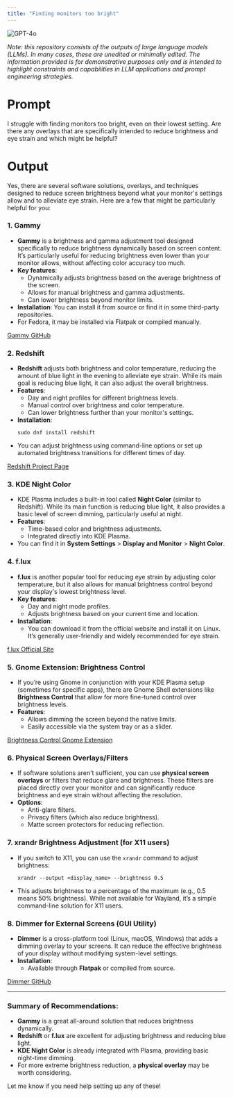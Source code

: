 ```yaml
---
title: "Finding monitors too bright"
---
```

![GPT-4o](https://img.shields.io/badge/GPT--4o-3333FF?style=for-the-badge&logo=openai&logoColor=white)



*Note: this repository consists of the outputs of large language models (LLMs). In many cases, these are unedited or minimally edited. The information provided is for demonstrative purposes only and is intended to highlight constraints and capabilities in LLM applications and prompt engineering strategies.*


# Prompt

I struggle with finding monitors too bright, even on their lowest setting. Are there any overlays that are specifically intended to reduce brightness and eye strain and which might be helpful? 
# Output

Yes, there are several software solutions, overlays, and techniques designed to reduce screen brightness beyond what your monitor's settings allow and to alleviate eye strain. Here are a few that might be particularly helpful for you:

### 1. **Gammy**
   - **Gammy** is a brightness and gamma adjustment tool designed specifically to reduce brightness dynamically based on screen content. It’s particularly useful for reducing brightness even lower than your monitor allows, without affecting color accuracy too much.
   - **Key features**:
     - Dynamically adjusts brightness based on the average brightness of the screen.
     - Allows for manual brightness and gamma adjustments.
     - Can lower brightness beyond monitor limits.
   - **Installation**: You can install it from source or find it in some third-party repositories.
   - For Fedora, it may be installed via Flatpak or compiled manually.

   [Gammy GitHub](https://github.com/Fushko/gammy)

### 2. **Redshift**
   - **Redshift** adjusts both brightness and color temperature, reducing the amount of blue light in the evening to alleviate eye strain. While its main goal is reducing blue light, it can also adjust the overall brightness.
   - **Features**:
     - Day and night profiles for different brightness levels.
     - Manual control over brightness and color temperature.
     - Can lower brightness further than your monitor's settings.
   - **Installation**:
     ```
     sudo dnf install redshift
     ```
   - You can adjust brightness using command-line options or set up automated brightness transitions for different times of day.

   [Redshift Project Page](http://jonls.dk/redshift/)

### 3. **KDE Night Color**
   - KDE Plasma includes a built-in tool called **Night Color** (similar to Redshift). While its main function is reducing blue light, it also provides a basic level of screen dimming, particularly useful at night.
   - **Features**:
     - Time-based color and brightness adjustments.
     - Integrated directly into KDE Plasma.
   - You can find it in **System Settings** > **Display and Monitor** > **Night Color**.

### 4. **f.lux**
   - **f.lux** is another popular tool for reducing eye strain by adjusting color temperature, but it also allows for manual brightness control beyond your display's lowest brightness level.
   - **Key features**:
     - Day and night mode profiles.
     - Adjusts brightness based on your current time and location.
   - **Installation**:
     - You can download it from the official website and install it on Linux. It’s generally user-friendly and widely recommended for eye strain.

   [f.lux Official Site](https://justgetflux.com/)

### 5. **Gnome Extension: Brightness Control**
   - If you’re using Gnome in conjunction with your KDE Plasma setup (sometimes for specific apps), there are Gnome Shell extensions like **Brightness Control** that allow for more fine-tuned control over brightness levels.
   - **Features**:
     - Allows dimming the screen beyond the native limits.
     - Easily accessible via the system tray or as a slider.

   [Brightness Control Gnome Extension](https://extensions.gnome.org/extension/1150/brightness-control/)

### 6. **Physical Screen Overlays/Filters**
   - If software solutions aren't sufficient, you can use **physical screen overlays** or filters that reduce glare and brightness. These filters are placed directly over your monitor and can significantly reduce brightness and eye strain without affecting the resolution.
   - **Options**:
     - Anti-glare filters.
     - Privacy filters (which also reduce brightness).
     - Matte screen protectors for reducing reflection.

### 7. **xrandr Brightness Adjustment (for X11 users)**
   - If you switch to X11, you can use the `xrandr` command to adjust brightness:
     ```
     xrandr --output <display_name> --brightness 0.5
     ```
   - This adjusts brightness to a percentage of the maximum (e.g., 0.5 means 50% brightness). While not available for Wayland, it’s a simple command-line solution for X11 users.

### 8. **Dimmer for External Screens (GUI Utility)**
   - **Dimmer** is a cross-platform tool (Linux, macOS, Windows) that adds a dimming overlay to your screens. It can reduce the effective brightness of your display without modifying system-level settings.
   - **Installation**:
     - Available through **Flatpak** or compiled from source.

   [Dimmer GitHub](https://github.com/jonls/dimmer)

---

### Summary of Recommendations:
- **Gammy** is a great all-around solution that reduces brightness dynamically.
- **Redshift** or **f.lux** are excellent for adjusting brightness and reducing blue light.
- **KDE Night Color** is already integrated with Plasma, providing basic night-time dimming.
- For more extreme brightness reduction, a **physical overlay** may be worth considering.

Let me know if you need help setting up any of these!